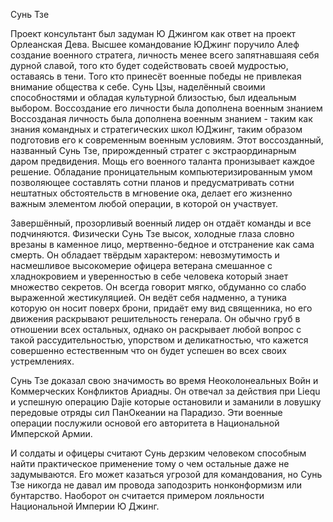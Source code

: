 Сунь Тзе

Проект консультант был задуман Ю Джингом как ответ на проект Орлеанская Дева.
Высшее командование ЮДжинг поручило Алеф создание военного стратега, личность менее всего запятнавшаяя себя дурной славой, того кто будет содействовать своей мудростью, оставаясь в тени. Того кто принесёт военные победы не привлекая внимание общества к себе. Сунь Цзы, наделённый своими способностями и обладая культурной близостью, был идеальным выбором. Воссоздание его личности была дополнена военным знанием
Воссозданая личность была дополнена военным знанием - таким как знания командных и стратегических школ ЮДжинг, таким образом подготовив его к современным военным условиям. Этот воссозданный, названный Сунь Тзе, прирожденный стратег с экстраординарным даром предвидения. Мощь его военного таланта пронизывает каждое решение. Обладание проницательным компьютеризированным умом позволяющее составлять сотни планов и предусматривать сотни нештатных обстоятельств в мгновение ока, делает его жизненно важным элементом любой операции, в которой он участвует.

Завершённый, прозорливый военный лидер он отдаёт команды и все подчиняются. Физически Сунь Тзе высок, холодные глаза словно врезаны в каменное лицо, мертвенно-бедное и отстранение как сама смерть. Он обладает твёрдым характером: невозмутимость и насмешливое высокомерие офицера ветерана смешанное с хладнокровием и уверенностью в себе человека который знает множество секретов. Он всегда говорит мягко, обдуманно  со слабо выраженной жестикуляцией. Он ведёт себя надменно, а туника которую он носит поверх брони, придаёт ему вид священника, но его движения раскрывают решительность генерала. Он обычно груб в отношении всех остальных, однако он раскрывает любой вопрос с такой рассудительностью, упорством и деликатностью, что кажется совершенно естественным что он будет успешен во всех своих устремлениях.

Сунь Тзе доказал свою значимость во время Неоколонеальных Войн и Коммерческих Конфликтов Ариадны. Он отвечал за действия при Liequ и успешную операцию Dajie которые остановили и заманили в ловушку передовые отряды сил ПанОкеании на Парадизо. Эти военные операции послужили основой его авторитета в Национальной Имперской Армии.

И солдаты и офицеры считают Сунь дерзким человеком способным найти практическое применение тому о чем остальные даже не задумываются. Его может казаться угрозой для командования, но Сунь Тзе никогда не давал им провода заподозрить нонконформизм или бунтарство. Наоборот он считается примером лояльности Национальной Империи Ю Джинг.